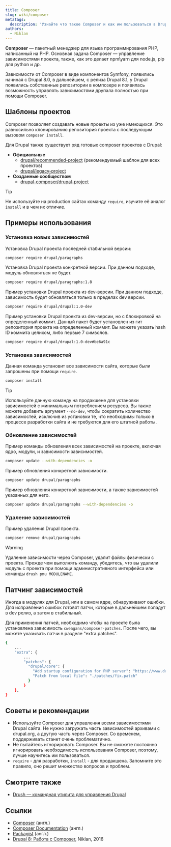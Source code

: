 ```yaml
---
title: Composer
slug: wiki/composer
metatags:
  description: 'Узнайте что такое Composer и как им пользоваться в Drupal.'
authors:
  - Niklan
---
```


**Composer** — пакетный менеджер для языка программирования PHP, написанный на PHP. Основная задача Composer — управление зависимостями проекта, также, как это делает npm\yarn для node.js, pip для python и др.

Зависимости от Composer в виде компонентов Symfony, появились начиная с Drupal 8.0, в дальнейшем, с релиза Drupal 8.1, у Drupal появились собственные репозитории в композере и появилась возможность управлять зависимостями друпала полностью при помощи Composer.

## Шаблоны проектов

Composer позволяет создавать новые проекты из уже имеющихся. Это равносильно клонированию репозитория проекта с последующим вызовом `composer install`.

Для Drupal также существует ряд готовых composer проектов с Drupal:

- **Официальные**
  - [drupal/recommended-project](drupal/recommended-project/index.md) (рекомендуемый шаблон для всех проектов)
  - [drupal/legacy-project](drupal/legacy-project/index.md)
- **Созданные сообществом**
  - [drupal-composer/drupal-project](drupal-composer/drupal-project/index.md)

> [!TIP]
> Не используйте на production сайтах команду `require`, изучите её аналог `install` и в чем их отличие.

## Примеры использования

### Установка новых зависимостей

Установка Drupal проекта последней стабильной версии:

```bash
composer require drupal/paragraphs
```

Установка Drupal проекта конкретной версии. При данном подходе, модуль обновляться не будет.

```bash
composer require drupal/paragraphs:1.8
```

Пример установки Drupal проекта из dev-версии. При данном подходе, зависимость будет обновляться только в пределах dev версии.

```bash
composer require drupal/drupal:1.0-dev
```

Пример установки Drupal проекта из dev-версии, но с блокировкой на определенный коммит. Данный пакет будет установлен из гит репозитория проекта на определенный коммит. Вы можете указать hash ID коммита целиком, либо первые 7 символов.

```bash
composer require drupal/drupal:1.0-dev#be6a91c
```

### Установка зависимостей

Данная команда установит все зависимости сайта, которые были запрошены при помощи `require`.

```bash
composer install
```

> [!TIP]
> Используйте данную команду на продакшене для установки зависимостей с минимальным потреблением ресурсов. Вы также можете добавить аргумент `--no-dev`, чтобы сократить количество зависимостей, исключив из установки те, что необходимы только в процессе разработки сайта и не требуются для его штатной работы.

### Обновление зависимостей

Пример команды обновления всех зависимостей на проекте, включая ядро, модули, и зависимости зависимостей.

```bash
composer update --with-dependencies -o
```

Пример обновления конкретной зависимости.

```bash
composer update drupal/paragraphs
```

Пример обновления конкретной зависимости, а также зависимостей указанных для него.

```bash
composer update drupal/paragraphs --with-dependencies -o
```

### Удаление зависимостей

Пример удаления Drupal проекта.

```bash
composer remove drupal/paragraphs
```

> [!WARNING]
> Удаление зависимости через Composer, удалит файлы физически с проекта. Прежде чем выполнять команду, убедитесь, что вы удалили модуль с проекта при помощи административного интерфейса или команды `drush pmu MODULENAME`.

## Патчинг зависимостей

Иногда в модулях для Drupal, или в самом ядре, обнаруживают ошибки. Для исправления ошибок готовят патчи, которые в дальнейшем попадут в dev релиз, а затем в стабильный.

Для применения патчей, необходимо чтобы на проекте была установлена зависимость `cweagans/composer-patches`. После чего, вы можете указывать патчи в разделе "extra.patches".

```bash
{
    ...
    "extra": {
        ...
        "patches": {
          "drupal/core": {
            "Add startup configuration for PHP server": "https://www.drupal.org/files/issues/add_a_startup-1543858-30.patch",
            "Patch from local file": "./patches/fix.patch"
          }
        }
    },
}
```

## Советы и рекомендации

- Используйте Composer для управления всеми зависимостями Drupal сайта. Не нужно загружать часть зависимостей архивами с drupal.org, а другую часть через Composer. Со временем, поддерживать станет очень проблематично.
- Не пытайтесь игнорировать Composer. Вы не сможете постоянно игнорировать необходимость использования Composer, поэтому, лучше научитесь им пользоваться.
- `require` - для разработки, `install` - для продакшена. Запомните это правило, оно решит множество вопросов и проблем.

## Смотрите также

- [Drush — командная утилита для управления Drupal](../drush/index.md)

## Ссылки

- [Composer](https://getcomposer.org/) (англ.)
- [Composer Documentation](https://getcomposer.org/doc/) (англ.)
- [Packagist](https://packagist.org/) (англ.)
- [Drupal 8: Работа с Composer](https://niklan.net/blog/130), Niklan, 2016
